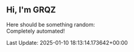 ## Hi, I'm GRQZ
Here should be something random:  
Completely automated!

Last Update: 2025-01-10 18:13:14.173642+00:00
